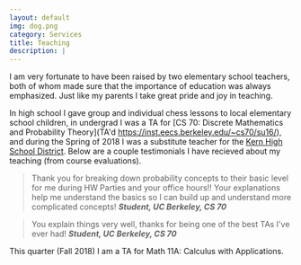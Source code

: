 ```yaml
---
layout: default
img: dog.png
category: Services
title: Teaching
description: |
---
```

I am very fortunate to have been raised by two elementary school teachers,
both of whom made sure that the importance of education was always emphasized.
Just like my parents I take great pride and joy in teaching.

In high school I gave group and individual chess lessons to
local elementary school children, in undergrad I was a TA for
[CS 70: Discrete Mathematics and Probability Theory](TA'd https://inst.eecs.berkeley.edu/~cs70/su16/),
and during the Spring of 2018 I was a substitute teacher for the [Kern High
School District](https://www.kernhigh.org/). Below are a couple testimonials I
have recieved about my teaching (from course evaluations).

> Thank you for breaking down probability concepts to their basic level for me
> during HW Parties and your office hours!! Your explanations help me
> understand the basics so I can build up and understand more complicated
> concepts! <cite> **Student, UC Berkeley, CS 70** </cite>

> You explain things very well, thanks for being one of the best TAs I've ever
> had! <cite> **Student, UC Berkeley, CS 70** </cite>

This quarter (Fall 2018) I am a TA for Math 11A: Calculus with Applications.
